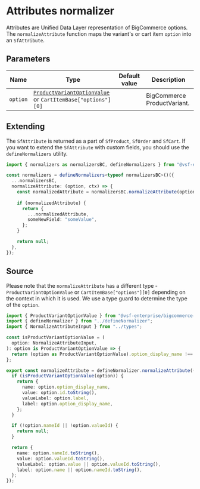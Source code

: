 # Attributes normalizer

Attributes are Unified Data Layer representation of BigCommerce options. The `normalizeAttribute` function maps the variant's or cart item `option` into an `SfAttribute`.

## Parameters

| Name     | Type                                                                                                                                                            | Default value | Description                 |
| -------- | --------------------------------------------------------------------------------------------------------------------------------------------------------------- | ------------- | --------------------------- |
| `option` | [`ProductVariantOptionValue`](https://docs.alokai.com/integrations/bigcommerce/api/bigcommerce-types/ProductVariantOptionValue) or `CartItemBase["options"][0]` |               | BigCommerce ProductVariant. |

## Extending

The `SfAttribute` is returned as a part of `SfProduct`, `SfOrder` and `SfCart`. If you want to extend the `SfAttribute` with custom fields, you should use the `defineNormalizers` utility.

```ts
import { normalizers as normalizersBC, defineNormalizers } from "@vsf-enterprise/unified-api-bigcommerce";

const normalizers = defineNormalizers<typeof normalizersBC>()({
  ...normalizersBC,
  normalizeAttribute: (option, ctx) => {
    const normalizedAttribute = normalizersBC.normalizeAttribute(option, ctx);
    
    if (normalizedAttribute) {
      return {
        ...normalizedAttribute,
        someNewField: "someValue",
      };
    }

    return null;
  },
});

```

## Source

Please note that the `normalizeAttribute` has a different type - `ProductVariantOptionValue` or `CartItemBase["options"][0]` depending on the context in which it is used. We use a type guard to determine the type of the `option`.

```ts [attributes.ts]
import { ProductVariantOptionValue } from "@vsf-enterprise/bigcommerce-api";
import { defineNormalizer } from "../defineNormalizer";
import { NormalizeAttributeInput } from "../types";

const isProductVariantOptionValue = (
  option: NormalizeAttributeInput,
): option is ProductVariantOptionValue => {
  return (option as ProductVariantOptionValue).option_display_name !== undefined;
};

export const normalizeAttribute = defineNormalizer.normalizeAttribute((option) => {
  if (isProductVariantOptionValue(option)) {
    return {
      name: option.option_display_name,
      value: option.id.toString(),
      valueLabel: option.label,
      label: option.option_display_name,
    };
  }

  if (!option.nameId || !option.valueId) {
    return null;
  }

  return {
    name: option.nameId.toString(),
    value: option.valueId.toString(),
    valueLabel: option.value || option.valueId.toString(),
    label: option.name || option.nameId.toString(),
  };
});

```
